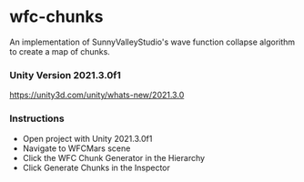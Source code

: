 # wfc-chunks
An implementation of SunnyValleyStudio's wave function collapse algorithm to create a map of chunks.


### Unity Version 2021.3.0f1
https://unity3d.com/unity/whats-new/2021.3.0


### Instructions
- Open project with Unity 2021.3.0f1
- Navigate to WFCMars scene
- Click the WFC Chunk Generator in the Hierarchy
- Click Generate Chunks in the Inspector
